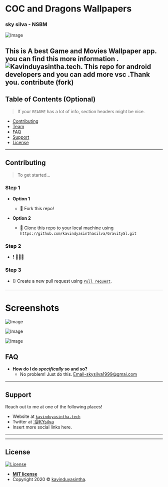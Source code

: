 # COC and Dragons Wallpapers
### sky silva - NSBM

![Image](https://github.com/kavindyasinthasilva/GravitySl/blob/master/Images/w.png)

This is A  best Game and Movies Wallpaper app. you can find this more information .![Kavinduyasintha.tech](http://www.kavinduyasintha.tech/).
This repo for android developers and you can add more vsc .Thank you. contribute  (fork)
---

## Table of Contents (Optional)

> If your `README` has a lot of info, section headers might be nice.

- [Contributing](#contributing)
- [Team](#team)
- [FAQ](#faq)
- [Support](#support)
- [License](#license)


---


## Contributing

> To get started...

### Step 1

- **Option 1**
    - 🍴 Fork this repo!

- **Option 2**
    - 👯 Clone this repo to your local machine using `https://github.com/kavindyasinthasilva/GravitySl.git`

### Step 2

- **!** 🔨🔨🔨

### Step 3

- 🔃 Create a new pull request using <a href="https://github.com/kavindyasinthasilva/GravitySl" target="_blank">`Pull request`</a>.

---


# Screenshots

![Image](https://github.com/kavindyasinthasilva/GravitySl/blob/master/Images/sky4.jpg)

![Image](https://github.com/kavindyasinthasilva/GravitySl/blob/master/Images/sky1.jpg)

![Image](https://github.com/kavindyasinthasilva/GravitySl/blob/master/Images/coc.jpg)

## FAQ

- **How do I do *specifically* so and so?**
    - No problem! Just do this.
    Email-skysilva1999@gmai.com

---

## Support

Reach out to me at one of the following places!

- Website at <a href="http://www.kavinduyasintha.tech/" target="_blank">`kavinduyasintha.tech`</a>
- Twitter at <a href="" target="_blank">`@KYsilva</a>
- Insert more social links here.

---


---

## License

[![License](http://img.shields.io/:license-mit-blue.svg?style=flat-square)](http://badges.mit-license.org)

- **[MIT license]()**
- Copyright 2020 © <a href="http://kavinduyasintha.tech" target="_blank">kavinduyasintha</a>.

